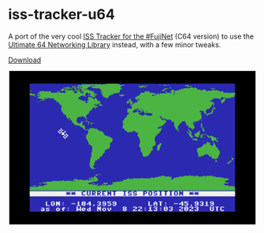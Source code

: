 # iss-tracker-u64
A port of the very cool [ISS Tracker for the #FujiNet](https://github.com/FujiNetWIFI/fujinet-apps#iss-tracker) (C64 version) to use the [Ultimate 64 Networking Library](https://github.com/xlar54/ultimateii-dos-lib) instead, with a few minor tweaks.

[Download](https://github.com/LeifBloomquist/iss-tracker-u64/raw/main/u64/iss-u64.prg)

<p align="center">
<img src="https://raw.githubusercontent.com/LeifBloomquist/iss-tracker-u64/main/u64/screenshots/iss-tracker-u64-1.png" alt="drawing" width="500"/>
</p>
